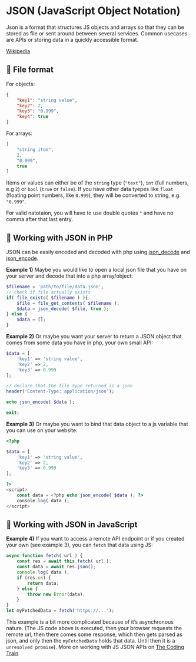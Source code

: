 # JSON (JavaScript Object Notation)

Json is a format that structures JS objects and arrays so that they can be stored as file or sent around between several services. Common usecases are APIs or storing data in a quickly accessible format.

[Wikipedia](https://en.wikipedia.org/wiki/JSON)

## 📄 File format

For objects:

```json
{
    "key1": "string value",
    "key2": 2,
    "key3": "0.999",
    "key4": true
}
```

For arrays:

```json
[
    "string item",
    2,
    "0.999",
    true
]
```

Items or values can either be of the `string` type (`"text"`), `int` (full numbers, e.g `2`) or `bool` (`true` or `false`). If you have other data tyepes like `float` (floating point numbers, like `0.999`), they will be converted to string, e.g. `"0.999"`.

For valid natotaion, you will have to use double quotes `"` and have no comma after that last entry.

## 🐘 Working with JSON in PHP

JSON can be easily encoded and decoded with php using [json_decode](https://www.php.net/manual/de/function.json-decode.php) and [json_encode](https://www.php.net/manual/de/function.json-encode.php).

**Example 1)** Maybe you would like to open a local json file that you have on your server and decode that into a php array/object:
```php
$filename = 'path/to/file/data.json';
// check if file actually exists
if( file_exists( $filename ) ){
    $file = file_get_contents( $filename );
    $data = json_decode( $file, true );
} else {
    $data = [];
}
```

**Example 2)** Or maybe you want your server to return a JSON object that comes from some data you have in php, your own small API:
```php
$data = [
    'key1' => 'string value',
    'key2' => 2,
    'key3' => 0.999
];

// declare that the file type returned is a json
header('Content-Type: application/json');

echo json_encode( $data );

exit;
```

**Example 3)** Or maybe you want to bind that data object to a js variable that you can use on your website:
```php
<?php

$data = [
    'key1' => 'string value',
    'key2' => 2,
    'key3' => 0.999
];

?>
<script>
    const data = <?php echo json_encode( $data ); ?>
    console.log( data );
</script>
```

## 🦇 Working with JSON in JavaScript

**Example 4)** If you want to access a remote API endpoint or if you created your own (see example 3), you can `fetch` that data using JS:
```js
async function fetch( url ) {
    const res = await this.fetch( url );
    const data = await res.json();
    console.log( data );
    if (res.ok) {
        return data;
    } else {
        throw new Error(data);
    }
}
let myFetchedData = fetch('https://...');
```
This example is a bit more complicated because of it’s asynchronous nature. (The JS code above is executed, then your browser requests the remote url, then there comes some response, which then gets parsed as json, and only then the `myFetchedData` holds that data. Until then it is a `unresolved promise`).
More on working with JS JSON APIs on [The Coding Train](https://www.youtube.com/playlist?list=PLRqwX-V7Uu6YxDKpFzf_2D84p0cyk4T7X)
